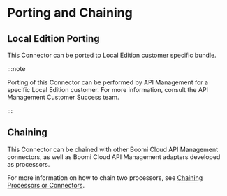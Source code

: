 ﻿---
sidebar_position: 5
---

# Porting and Chaining

<head>
  <meta name="guidename" content="API Management"/>
  <meta name="context" content="GUID-caf186fc-d238-49b6-9cb5-0d515090df39"/>
</head>

## Local Edition Porting

This Connector can be ported to Local Edition customer specific bundle. 

:::note

Porting of this Connector can be performed by API Management for a specific Local Edition customer. For more information, consult the API Management Customer Success team. 

:::

## Chaining

This Connector can be chained with other Boomi Cloud API Management connectors, as well as Boomi Cloud API Management adapters developed as processors. 

For more information on how to chain two processors, see [Chaining Processors or Connectors](../../ChainingProcessorsorConnectors/Overview.md).  


